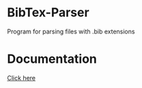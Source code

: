 # BibTex-Parser
Program for parsing files with .bib extensions

# Documentation
[Click here](https://nazkord.github.io/BibTex-Parser/)
